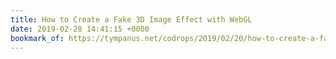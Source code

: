 ```yaml
---
title: How to Create a Fake 3D Image Effect with WebGL
date: 2019-02-28 14:41:15 +0000
bookmark_of: https://tympanus.net/codrops/2019/02/20/how-to-create-a-fake-3d-image-effect-with-webgl/
---
```

